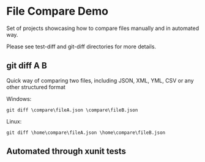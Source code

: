 # File Compare Demo
Set of projects showcasing how to compare files manually and in automated way.

Please see test-diff and git-diff directories for more details.

## git diff A B
Quick way of comparing two files, including JSON, XML, YML, CSV or any other structured format

Windows:
```
git diff \compare\fileA.json \compare\fileB.json
```

Linux:
```
git diff \home\compare\fileA.json \home\compare\fileB.json
```

## Automated through xunit tests

